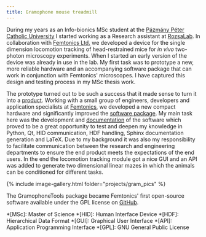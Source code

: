 ```yaml
---
title: Gramophone mouse treadmill
---
```


 During my years as an Info-bionics MSc student at the [Pázmány Péter Catholic University][ppkeitk] I started working as a Research assistant at [RozsaLab][rlab]. In collaboration with [Femtonics Ltd.][femto] we developed a device for the single dimension locomotion tracking of head-restrained mice for *in vivo* two-photon microscopy experiments. When I started an early version of the device was already in use in the lab. My first task was to prototype a new, more reliable hardware and an accompanying software package that can work in conjunction with Femtonics' microscopes. I have captured this design and testing process in my MSc thesis work. 

 The prototype turned out to be such a success that it made sense to turn it into a [product][gramo]. Working with a small group of engineers, developers and application specialists at [Femtonics][femto], we developed a new compact hardware and significantly improved the [software package][gramogithub]. My main task here was the development and [documentation][gramdocs] of the software which proved to be a great opportunity to test and deepen my knowledge in Python, Qt, HID communication, HDF handling, Sphinx documentation generation and LaTeX. Due to my background it was also my responsibility to facilitate communication between the research and engineering departments to ensure the end product meets the expectations of the end users. In the end the locomotion tracking module got a nice GUI and an API was added to generate two dimensional linear mazes in which the animals can be conditioned for different tasks.

{% include image-gallery.html folder="projects/gram_pics" %}

 The GramophoneTools package became Femtonics' first open-source software available under the GPL license on [GitHub][gramogithub].

[rlab]: http://rozsalab.eu/
[femto]: http://femtonics.eu/
[ppkeitk]: https://itk.ppke.hu/en
[gramo]: http://femtonics.eu/femtonics-accessories/gramophone/
[gramogithub]: https://github.com/Femtonics/GramophoneTools
[gramdocs]: http://gramophone.femtonics.eu/
*[MSc]: Master of Science
*[HID]: Human Interface Device
*[HDF]: Hierarchical Data Format
*[GUI]: Graphical User Interface
*[API]: Application Programming Interface
*[GPL]: GNU General Public License